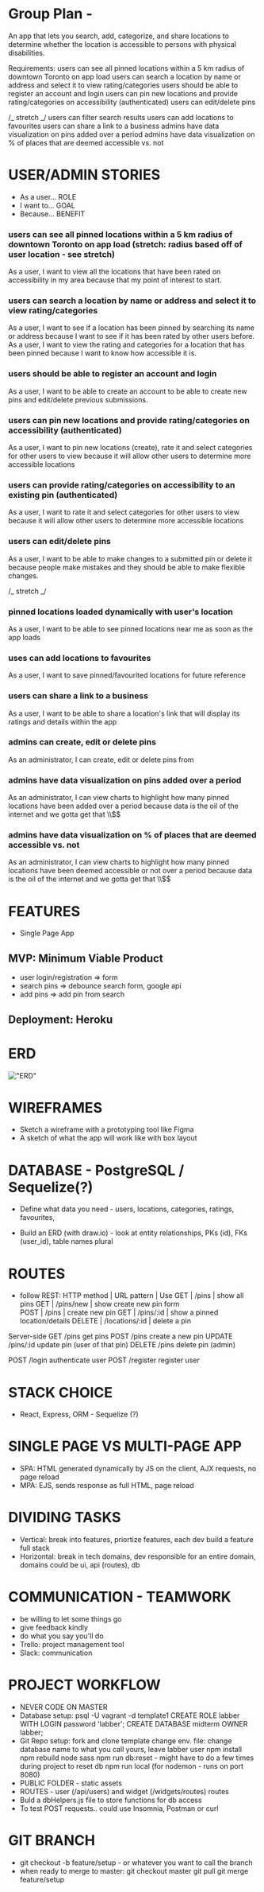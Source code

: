 # Group Plan -

An app that lets you search, add, categorize, and share locations to determine whether the location is accessible to persons with physical disabilities.

Requirements:
users can see all pinned locations within a 5 km radius of downtown Toronto on app load
users can search a location by name or address and select it to view rating/categories
users should be able to register an account and login
users can pin new locations and provide rating/categories on accessibility (authenticated)
users can edit/delete pins

/_ stretch _/
users can filter search results
users can add locations to favourites
users can share a link to a business
admins have data visualization on pins added over a period
admins have data visualization on % of places that are deemed accessible vs. not

# USER/ADMIN STORIES

- As a user... ROLE
- I want to... GOAL
- Because... BENEFIT

### users can see all pinned locations within a 5 km radius of downtown Toronto on app load (stretch: radius based off of user location - see stretch)

As a user, I want to view all the locations that have been rated on accessibility in my area because that my point of interest to start.

### users can search a location by name or address and select it to view rating/categories

As a user, I want to see if a location has been pinned by searching its name or address because I want to see if it has been rated by other users before.
As a user, I want to view the rating and categories for a location that has been pinned because I want to know how accessible it is.

### users should be able to register an account and login

As a user, I want to be able to create an account to be able to create new pins and edit/delete previous submissions.

### users can pin new locations and provide rating/categories on accessibility (authenticated)

As a user, I want to pin new locations (create), rate it and select categories for other users to view because it will allow other users to determine more accessible locations

### users can provide rating/categories on accessibility to an existing pin (authenticated)

As a user, I want to rate it and select categories for other users to view because it will allow other users to determine more accessible locations

### users can edit/delete pins

As a user, I want to be able to make changes to a submitted pin or delete it because people make mistakes and they should be able to make flexible changes.

/_ stretch _/

### pinned locations loaded dynamically with user's location

As a user, I want to be able to see pinned locations near me as soon as the app loads

### uses can add locations to favourites

As a user, I want to save pinned/favourited locations for future reference

### users can share a link to a business

As a user, I want to be able to share a location's link that will display its ratings and details within the app

### admins can create, edit or delete pins

As an administrator, I can create, edit or delete pins from

### admins have data visualization on pins added over a period

As an administrator, I can view charts to highlight how many pinned locations have been added over a period because data is the oil of the internet and we gotta get that \\\\$\$

### admins have data visualization on % of places that are deemed accessible vs. not

As an administrator, I can view charts to highlight how many pinned locations have been deemed accessible or not over a period because data is the oil of the internet and we gotta get that \\\\$\$

# FEATURES

- Single Page App

## MVP: Minimum Viable Product

- user login/registration => form
- search pins => debounce search form, google api
- add pins => add pin from search

## Deployment: Heroku

# ERD

!["ERD"]()

# WIREFRAMES

- Sketch a wireframe with a prototyping tool like Figma
- A sketch of what the app will work like with box layout

# DATABASE - PostgreSQL / Sequelize(?)

- Define what data you need - users, locations, categories, ratings, favourites,

- Build an ERD (with draw.io) - look at entity relationships, PKs (id), FKs (user_id), table names plural

# ROUTES

- follow REST:
  HTTP method | URL pattern | Use
  GET | /pins | show all pins
  GET | /pins/new | show create new pin form  
  POST | /pins | create new pin
  GET | /pins/:id | show a pinned location/details
  DELETE | /locations/:id | delete a pin

Server-side
GET /pins get pins
POST /pins create a new pin
UPDATE /pins/:id update pin (user of that pin)
DELETE /pins delete pin (admin)

POST /login authenticate user
POST /register register user

# STACK CHOICE

- React, Express, ORM - Sequelize (?)

# SINGLE PAGE VS MULTI-PAGE APP

- SPA: HTML generated dynamically by JS on the client, AJX requests, no page reload
- MPA: EJS, sends response as full HTML, page reload

# DIVIDING TASKS

- Vertical: break into features, priortize features, each dev build a feature full stack
- Horizontal: break in tech domains, dev responsible for an entire domain, domains could be ui, api (routes), db

# COMMUNICATION - TEAMWORK

- be willing to let some things go
- give feedback kindly
- do what you say you'll do
- Trello: project management tool
- Slack: communication

# PROJECT WORKFLOW

- NEVER CODE ON MASTER
- Database setup:
  psql -U vagrant -d template1
  CREATE ROLE labber WITH LOGIN password 'labber';
  CREATE DATABASE midterm OWNER labber;
- Git Repo setup:
  fork and clone template
  change env. file: change database name to what you call yours, leave labber user
  npm install
  npm rebuild node sass
  npm run db:reset - might have to do a few times during project to reset db
  npm run local (for nodemon - runs on port 8080)
- PUBLIC FOLDER - static assets
- ROUTES - user (/api/users) and widget (/widgets/routes) routes
- Buld a dbHelpers.js file to store functions for db access
- To test POST requests.. could use Insomnia, Postman or curl

# GIT BRANCH

- git checkout -b feature/setup - or whatever you want to call the branch
- when ready to merge to master:
  git checkout master
  git pull
  git merge feature/setup
